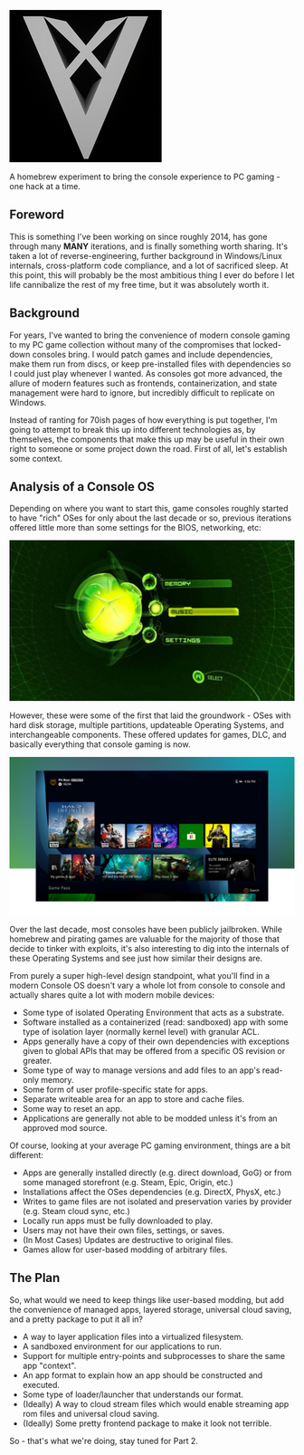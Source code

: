 ![vxlogo](assets/20211025/vxicon.png)

A homebrew experiment to bring the console experience to PC gaming - one hack at a time.


## Foreword

This is something I've been working on since roughly 2014, has gone through many **MANY** iterations, and is finally something worth sharing. It's taken a lot of reverse-engineering, further background in Windows/Linux internals, cross-platform code compliance, and a lot of sacrificed sleep. At this point, this will probably be the most ambitious thing I ever do before I let life cannibalize the rest of my free time, but it was absolutely worth it.

## Background 
For years, I've wanted to bring the convenience of modern console gaming to my PC game collection without many of the compromises that locked-down consoles bring. I would patch games and include dependencies, make them run from discs, or keep pre-installed files with dependencies so I could just play whenever I wanted. As consoles got more advanced, the allure of modern features such as frontends, containerization, and state management were hard to ignore, but incredibly difficult to replicate on Windows.

Instead of ranting for 70ish pages of how everything is put together, I'm going to attempt to break this up into different technologies as, by themselves, the components that make this up may be useful in their own right to someone or some project down the road. First of all, let's establish some context.

## Analysis of a Console OS

Depending on where you want to start this, game consoles roughly started to have "rich" OSes for only about the last decade or so, previous iterations offered little more than some settings for the BIOS, networking, etc:

![xdash](assets/20211025/xbox_dash.jpg)

However, these were some of the first that laid the groundwork - OSes with hard disk storage, multiple partitions, updateable Operating Systems, and interchangeable components. These offered updates for games, DLC, and basically everything that console gaming is now.

![](assets/20211025/xsxdash.jpg)

Over the last decade, most consoles have been publicly jailbroken. While homebrew and pirating games are valuable for the majority of those that decide to tinker with exploits, it's also interesting to dig into the internals of these Operating Systems and see just how similar their designs are.

From purely a super high-level design standpoint, what you'll find in a modern Console OS doesn't vary a whole lot from console to console and actually shares quite a lot with modern mobile devices:

- Some type of isolated Operating Environment that acts as a substrate.
- Software installed as a containerized (read: sandboxed) app with some type of isolation layer (normally kernel level) with granular ACL.
- Apps generally have a copy of their own dependencies with exceptions given to global APIs that may be offered from a specific OS revision or greater.
- Some type of way to manage versions and add files to an app's read-only memory.
- Some form of user profile-specific state for apps.
- Separate writeable area for an app to store and cache files.
- Some way to reset an app.
- Applications are generally not able to be modded unless it's from an approved mod source.

Of course, looking at your average PC gaming environment, things are a bit different:

- Apps are generally installed directly (e.g. direct download, GoG) or from some managed storefront (e.g. Steam, Epic, Origin, etc.)
- Installations affect the OSes dependencies (e.g. DirectX, PhysX, etc.)
- Writes to game files are not isolated and preservation varies by provider (e.g. Steam cloud sync, etc.)
- Locally run apps must be fully downloaded to play.
- Users may not have their own files, settings, or saves.
- (In Most Cases) Updates are destructive to original files.
- Games allow for user-based modding of arbitrary files.

## The Plan

So, what would we need to keep things like user-based modding, but add the convenience of managed apps, layered storage, universal cloud saving, and a pretty package to put it all in?

- A way to layer application files into a virtualized filesystem.
- A sandboxed environment for our applications to run.
- Support for multiple entry-points and subprocesses to share the same app "context".
- An app format to explain how an app should be constructed and executed.
- Some type of loader/launcher that understands our format.
- (Ideally) A way to cloud stream files which would enable streaming app rom files and universal cloud saving.
- (Ideally) Some pretty frontend package to make it look not terrible.

So - that's what we're doing, stay tuned for Part 2.




